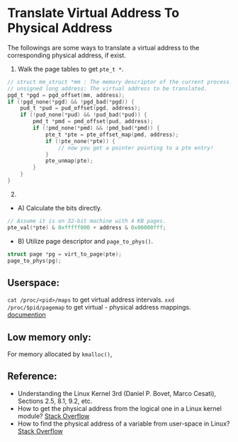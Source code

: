 # Translate Virtual Address To Physical Address

The followings are some ways to translate a virtual address to the corresponding physical address, if exist.

1. Walk the page tables to get `pte_t *`.

```C
// struct mm_struct *mm : The memory descriptor of the current process.
// unsigned long address: The virtual address to be translated.
pgd_t *pgd = pgd_offset(mm, address);
if (!pgd_none(*pgd) && !pgd_bad(*pgd)) {
    pud_t *pud = pud_offset(pgd, address);
    if (!pud_none(*pud) && !pud_bad(*pud)) {
        pmd_t *pmd = pmd_offset(pud, address);
        if (!pmd_none(*pmd) && !pmd_bad(*pmd)) {
            pte_t *pte = pte_offset_map(pmd, address);
            if (!pte_none(*pte)) {
                // now you get a pointer pointing to a pte entry!
            }
            pte_unmap(pte);
        }
    }
}       
```

2.

- A) Calculate the bits directly.

```C
// Assume it is on 32-bit machine with 4 KB pages.
pte_val(*pte) & 0xfffff000 + address & 0x00000fff;
```

- B) Utilize page descriptor and `page_to_phys()`.

```C
struct page *pg = virt_to_page(pte);
page_to_phys(pg);
```

## Userspace:

`cat /proc/<pid>/maps` to get virtual address intervals.
`xxd /proc/$pid/pagemap` to get virtual - physical address mappings.
[documention](https://www.mjmwired.net/kernel/Documentation/vm/pagemap.txt)

## Low memory only:

For memory allocated by `kmalloc()`, 


## Reference:
- Understanding the Linux Kernel 3rd (Daniel P. Bovet, Marco Cesati), Sections 2.5, 8.1, 9.2, etc.
- How to get the physical address from the logical one in a Linux kernel module? [Stack Overflow](https://stackoverflow.com/questions/6252063/how-to-get-the-physical-address-from-the-logical-one-in-a-linux-kernel-module)
- How to find the physical address of a variable from user-space in Linux? [Stack Overflow](https://stackoverflow.com/questions/2440385/how-to-find-the-physical-address-of-a-variable-from-user-space-in-linux/13949855)
